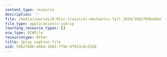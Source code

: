 ```yaml
---
content_type: resource
description: ''
file: /media/courses/8-01sc-classical-mechanics-fall-2016/508270dbe6ba1b65779e6f013c6c5328_ayIgWaBE0aw.srt
file_type: application/x-subrip
learning_resource_types: []
ocw_type: OCWFile
resourcetype: Other
title: 3play caption file
uid: 508270db-e6ba-1b65-779e-6f013c6c5328
---
```

